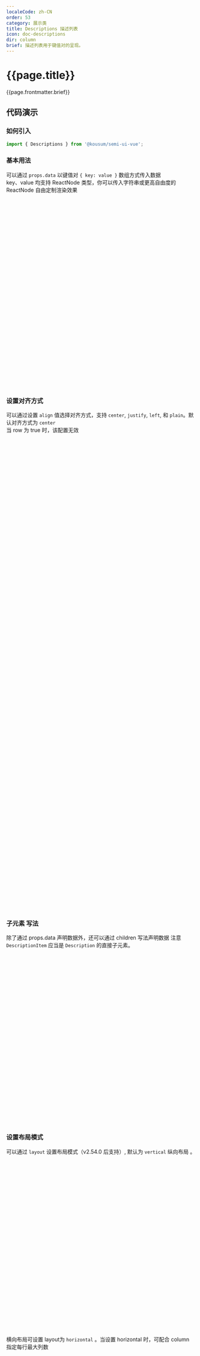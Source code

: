 ```yaml
---
localeCode: zh-CN
order: 53
category: 展示类
title: Descriptions 描述列表
icon: doc-descriptions
dir: column
brief: 描述列表用于键值对的呈现。
---
```


<script setup>
import { useData } from 'vitepress';
import LiveCode from '../../../LiveCode.vue';
import DesignToken from '../../../DesignToken.vue';


const modules = import.meta.glob('./demo/*.vue', { query: '?raw', import: 'default', eager: true });
const { site, theme, page, frontmatter } = useData()
</script>

# {{page.title}}

{{page.frontmatter.brief}}


## 代码演示

### 如何引入

```jsx import
import { Descriptions } from '@kousum/semi-ui-vue';
```

### 基本用法

可以通过 `props.data` 以键值对 `{ key: value }` 数组方式传入数据  
key、value 均支持 ReactNode 类型，你可以传入字符串或更高自由度的 ReactNode 自由定制渲染效果

<div style="width: 100%;height: 500px;">
<LiveCode :files="{'src/baseDesc.vue':modules['./demo/baseDesc.vue']}"/>
</div>

### 设置对齐方式

可以通过设置 `align` 值选择对齐方式，支持 `center`, `justify`, `left`, 和 `plain`。默认对齐方式为 `center`  
当 row 为 true 时，该配置无效

<div style="width: 100%;height: 1250px;">
<LiveCode :files="{'src/alignDesc.vue':modules['./demo/alignDesc.vue']}"/>
</div>


### 子元素 写法

除了通过 props.data 声明数据外，还可以通过 children 写法声明数据
注意 `DescriptionItem` 应当是 `Description` 的直接子元素。

<div style="width: 100%;height: 450px;">
<LiveCode :files="{'src/childrenDesc.vue':modules['./demo/childrenDesc.vue']}"/>
</div>


### 设置布局模式

可以通过 `layout` 设置布局模式（v2.54.0 后支持）, 默认为 `vertical` 纵向布局 。

<div style="width: 100%;height: 450px;">
<LiveCode :files="{'src/verticalDesc.vue':modules['./demo/verticalDesc.vue']}"/>
</div>


横向布局可设置 layout为 `horizontal` 。当设置 horizontal 时，可配合 column 指定每行最大列数

<div style="width: 100%;height: 1450px;">
<LiveCode layout="vertical" :files="{'src/horizontalDesc.vue':modules['./demo/horizontalDesc.vue']}"/>
</div>


### 双行显示

可以通过设置 `row` 可选择双行显示，支持三种不同的大小：`small`, `medium`, `large`。默认大小为 `medium`，此时 align 配置不再生效

<div style="width: 100%;height: 650px;">
<LiveCode layout="vertical" :files="{'src/rowDesc.vue':modules['./demo/rowDesc.vue']}"/>
</div>

## API 参考

### Descriptions

| 属性      | 说明                                                             | 类型       | 默认值   |
| --------- | ---------------------------------------------------------------- | ---------- | -------- |
| align     | 描述列表的对齐方式，可选 `center`、 `justify`、 `left`、 `plain` | string     | `center` |
| className | 类名                                                             | string     | 无       |
| data      | 列表显示的内容                                                   | DataItem[] | 无       |
| row       | 是否双行显示                                                     | boolean    | `false`  |
| size      | 设置双行显示时的列表的大小，可选 `small`、 `medium`、 `large`    | string     | `medium` |
| style     | 列表的样式                                                       | CSSProperties     | 无       |
| layout    | 列表布局模式，可选 `vertical`、`horizontal`  **v>=2.54.0**          | string        | `vertical` |
| column    | `horizontal` 横向布局下，每行的总列数 **v>=2.54.0**                | number        | 3          |

### DataItem

| 属性   | 说明                             | 类型                        | 默认值 |
| ------ | -------------------------------- | --------------------------- | ------ |
| key    | 键值        | ReactNode           | -      |
| value  | 属性值                           | ReactNode \| (() => ReactNode) | -      |
| hidden | 该数据是否需要展示 **v>=1.12.0** | boolean                     | -      |
| span   | 单元格应跨越的列数 **v>=2.54.0** | number      | 1                 |

### DescriptionItem

| 属性      | 说明                      | 类型              | 默认值 |
| --------- | ------------------------- | ----------------- | ------ |
| itemKey   | 键值 | ReactNode | -      |
| hidden    | 该数据是否需要展示        | boolean           | -      |
| className | Item 外部wrapper: tr 的类名                      | string            | -     |
| style     | Item 外部wrapper: tr 的内联样式                | CSSProperties            | -     |
| span   | 单元格应跨越的列数 **v>=2.54.0**  | number      | 1                 |



## 文案规范
- 字段名和值都按 Sentence case 原则书写大小写

## 设计变量

<DesignToken/>
